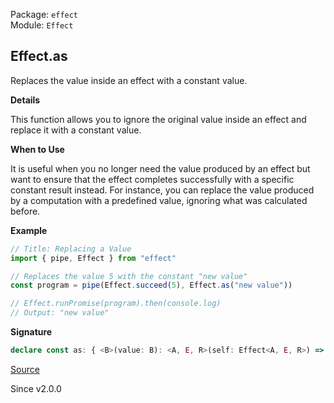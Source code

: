 Package: `effect`<br />
Module: `Effect`<br />

## Effect.as

Replaces the value inside an effect with a constant value.

**Details**

This function allows you to ignore the original value inside an effect and
replace it with a constant value.

**When to Use**

It is useful when you no longer need the value produced by an effect but want
to ensure that the effect completes successfully with a specific constant
result instead. For instance, you can replace the value produced by a
computation with a predefined value, ignoring what was calculated before.

**Example**

```ts
// Title: Replacing a Value
import { pipe, Effect } from "effect"

// Replaces the value 5 with the constant "new value"
const program = pipe(Effect.succeed(5), Effect.as("new value"))

// Effect.runPromise(program).then(console.log)
// Output: "new value"
```

**Signature**

```ts
declare const as: { <B>(value: B): <A, E, R>(self: Effect<A, E, R>) => Effect<B, E, R>; <A, E, R, B>(self: Effect<A, E, R>, value: B): Effect<B, E, R>; }
```

[Source](https://github.com/Effect-TS/effect/tree/main/packages/effect/src/Effect.ts#L4947)

Since v2.0.0